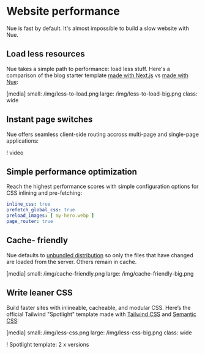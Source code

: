 
# Website performance
Nue is fast by default. It's almost impossible to build a slow website with Nue.


## Load less resources
Nue takes a simple path to performance: load less stuff. Here's a comparison of the blog starter template [made with Next.js](//next-blog-starter.vercel.app/) vs [made with Nue](//nuejs.org/@nextjs-blog/):

[media]
  small: /img/less-to-load.png
  large: /img/less-to-load-big.png
  class: wide


## Instant page switches
Nue offers seamless client-side routing accross multi-page and single-page applications:

! video


## Simple performance optimization
Reach the highest performance scores with simple configuration options for CSS inlining and pre-fetching:

``` yaml
inline_css: true
prefetch_global_css: true
preload_images: [ my-hero.webp ]
page_router: true
```


## Cache- friendly
Nue defaults to [unbundled distribution](../concepts/js-modules#unbundled) so only the files that have changed are loaded from the server. Others remain in cache.

[media]
  small: /img/cache-friendly.png
  large: /img/cache-friendly-big.png


## Write leaner CSS
Build faster sites with inlineable, cacheable, and modular CSS. Here’s the official Tailwind "Spotlight" template made with [Tailwind CSS]( //spotlight.tailwindui.com/) and [Semantic CSS](//nuejs.org/@spotlight/):

[media]
  small: /img/less-css.png
  large: /img/less-css-big.png
  class: wide

! Spotlight template: 2 x versions


